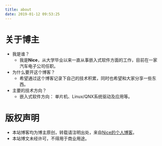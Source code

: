 ```yaml
---
title: about
date: 2019-01-12 09:53:25
---
```

# 关于博主 
- 我是谁？
    - 我是**Nice**，从大学毕业以来一直从事嵌入式软件方面的工作，目前在一家汽车电子公司任职。
- 为什么要开这个博客？
    - 希望通过这个博客记录下自己的技术积累，同时也希望和大家分享一些东西。
- 主要的技术方向？
    - 嵌入式软件方向： 单片机、Linux/QNX系统驱动及应用等。

# 版权声明
- 本站博客均为博主原创，转载请注明出处，来自[Nice的个人博客](https://nicelink.top)。
- 本站博文未经许可，不得用于商业用途。
